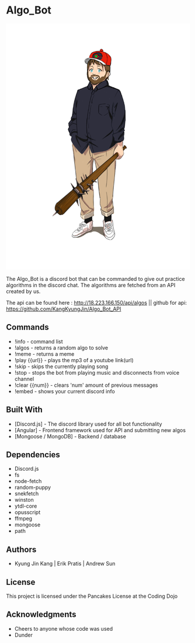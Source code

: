 # Algo_Bot

![alt text](https://github.com/KangKyungJin/Algo_Bot/blob/master/dunder.PNG)

The Algo_Bot is a discord bot that can be commanded to give out practice algorithms in the discord chat. The algorithms are fetched from an API created by us. 

The api can be found here : http://18.223.166.150/api/algos || github for api: https://github.com/KangKyungJin/Algo_Bot_API

## Commands

* !info - command list
* !algos - returns a random algo to solve
* !meme - returns a meme
* !play {{url}} - plays the mp3 of a youtube link(url)
* !skip - skips the currently playing song
* !stop - stops the bot from playing music and disconnects from voice channel
* !clear {{num}} - clears 'num' amount of previous messages
* !embed - shows your current discord info

## Built With

* [Discord.js] - The discord library used for all bot functionality
* [Angular] - Frontend framework used for API and submitting new algos
* [Mongoose / MongoDB] - Backend / database

## Dependencies

* Discord.js
* fs
* node-fetch
* random-puppy
* snekfetch
* winston
* ytdl-core
* opusscript
* ffmpeg
* mongoose
* path

## Authors

* Kyung Jin Kang | Erik Pratis | Andrew Sun 

## License

This project is licensed under the Pancakes License at the Coding Dojo

## Acknowledgments

* Cheers to anyone whose code was used
* Dunder
